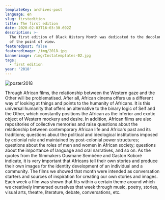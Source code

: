 ```yaml
---
templateKey: archives-post
language: en
slug: firstedition
title: The first edition
date: 2020-02-03T16:03:30.692Z
description: >-
  The first edition of Black History Month was dedicated to the decolonisation
  of the point of view.
featuredpost: false
featuredimage: /img/2018.jpg
bannerimage: /img/Instatemplates-02.jpg
tags:
  - first edition
year: '2018'
---
```

![poster2018](/img/2018.jpg "Poster 2018")

Through African films, the relationship between the Western gaze and the Other will be problematised. After all, African cinema offers us a different way of looking at things and points to the humanity of Africans. It is this universal humanity that offers an alternative to the binary logic of Self and the Other, which constantly positions the African as the inferior and exotic object of Western mockery and desire. In addition, African films are also repositories of collective memories and raise questions about the relationship between contemporary African life and Africa's past and its traditions; questions about the political and ideological institutions imposed by colonial rule and maintained by post-colonial power structures; questions about the roles of men and women in African society; questions about the importance of language and oral narratives, and so on. As the quotes from the filmmakers Ousmane Sembène and Gaston Koboré indicate, it is very important that Africans tell their own stories and produce their own images for the identity development of an individual and a community. The films we showed that month were intended as conversation starters and sources of inspiration for creating our own stories and images. Each week a film was shown that fits within a certain theme around which we creatively immersed ourselves that week through music, poetry, stories, visual arts, theatre, literature, debate, conversations, etc.
